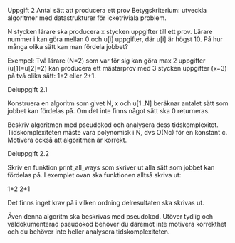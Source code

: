 Uppgift 2 Antal sätt att producera ett prov
Betygskriterium: utveckla algoritmer med datastrukturer för icketriviala problem.

N stycken lärare ska producera x stycken uppgifter till ett prov. Lärare nummer i kan göra mellan 0 och u[i] uppgifter, där u[i] är högst 10. På hur många olika sätt kan man fördela jobbet?

Exempel: Två lärare (N=2) som var för sig kan göra max 2 uppgifter (u[1]=u[2]=2) kan producera ett mästarprov med 3 stycken uppgifter (x=3) på två olika sätt: 1+2 eller 2+1.

Deluppgift 2.1

Konstruera en algoritm som givet N, x och u[1..N] beräknar antalet sätt som jobbet kan fördelas på. Om det inte finns något sätt ska 0 returneras.

Beskriv algoritmen med pseudokod och analysera dess tidskomplexitet. Tidskomplexiteten måste vara polynomisk i N, dvs O(Nc) för en konstant c. Motivera också att algoritmen är korrekt.

Deluppgift 2.2

Skriv en funktion print_all_ways som skriver ut alla sätt som jobbet kan fördelas på. I exemplet ovan ska funktionen alltså skriva ut:

1+2
2+1

Det finns inget krav på i vilken ordning delresultaten ska skrivas ut.

Även denna algoritm ska beskrivas med pseudokod. Utöver tydlig och väldokumenterad pseudokod behöver du däremot inte motivera korrekthet och du behöver inte heller analysera tidskomplexiteten.
